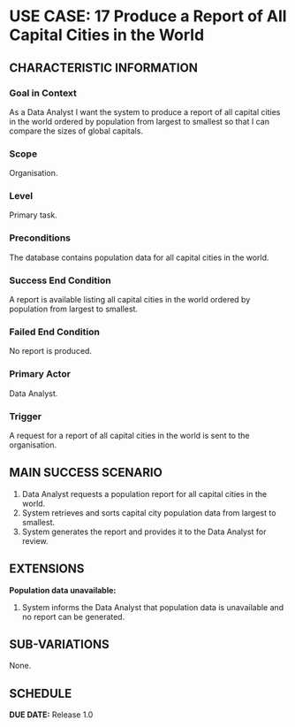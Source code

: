 # USE CASE: 17 Produce a Report of All Capital Cities in the World

## CHARACTERISTIC INFORMATION

### Goal in Context
As a Data Analyst I want the system to produce a report of all capital cities in the world ordered by population from largest to smallest so that I can compare the sizes of global capitals.

### Scope
Organisation.

### Level
Primary task.

### Preconditions
The database contains population data for all capital cities in the world.

### Success End Condition
A report is available listing all capital cities in the world ordered by population from largest to smallest.

### Failed End Condition
No report is produced.

### Primary Actor
Data Analyst.

### Trigger
A request for a report of all capital cities in the world is sent to the organisation.

## MAIN SUCCESS SCENARIO
1. Data Analyst requests a population report for all capital cities in the world.
2. System retrieves and sorts capital city population data from largest to smallest.
3. System generates the report and provides it to the Data Analyst for review.

## EXTENSIONS
**Population data unavailable:**
1. System informs the Data Analyst that population data is unavailable and no report can be generated.

## SUB-VARIATIONS
None.

## SCHEDULE
**DUE DATE:** Release 1.0
